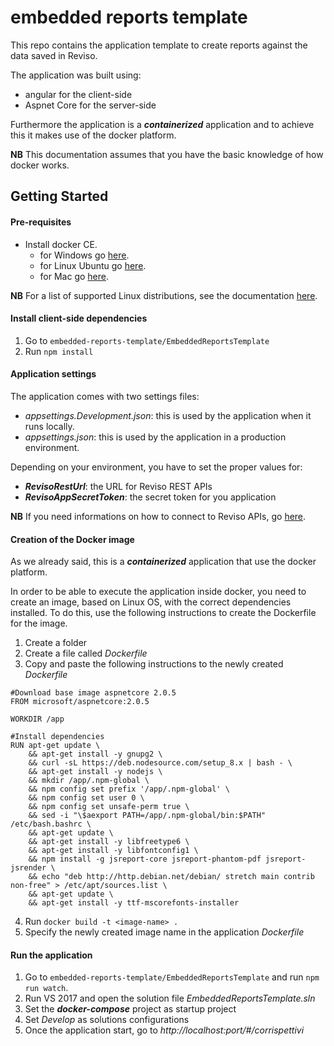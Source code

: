 # embedded reports template

This repo contains the application template to create reports against the data saved in Reviso.

The application was built using:

* angular for the client-side
* Aspnet Core for the server-side

Furthermore the application is a **_containerized_** application and to achieve this it makes use of the docker platform.

**NB** This documentation assumes that you have the basic knowledge of how docker works.

## Getting Started

#### Pre-requisites
* Install docker CE.
    * for Windows go [here](https://store.docker.com/editions/community/docker-ce-desktop-windows).
    * for Linux Ubuntu go [here](https://docs.docker.com/install/linux/docker-ce/ubuntu/).
    * for Mac go [here](https://docs.docker.com/docker-for-mac/install/).

**NB** For a list of supported Linux distributions, see the documentation [here](https://docs.docker.com/install/#server).

#### Install client-side dependencies
1. Go to `embedded-reports-template/EmbeddedReportsTemplate`
2. Run ```npm install```

#### Application settings
The application comes with two settings files:
* _appsettings.Development.json_: this is used by the application when it runs locally.
* _appsettings.json_: this is used by the application in a production environment.

Depending on your environment, you have to set the proper values for:
* **_RevisoRestUrl_**: the URL for Reviso REST APIs
* **_RevisoAppSecretToken_**: the secret token for you application

**NB** If you need informations on how to connect to Reviso APIs, go [here](https://www.reviso.com/developer/connect).

#### Creation of the Docker image
As we already said, this is a _**containerized**_ application that use the docker platform.

In order to be able to execute the application inside docker, you need to create an image, based on Linux OS, with the correct dependencies installed. To do this, use the following instructions to create the Dockerfile for the image.

1. Create a folder
2. Create a file called _Dockerfile_
3. Copy and paste the following instructions to the newly created _Dockerfile_
```
#Download base image aspnetcore 2.0.5
FROM microsoft/aspnetcore:2.0.5

WORKDIR /app

#Install dependencies
RUN apt-get update \
    && apt-get install -y gnupg2 \
    && curl -sL https://deb.nodesource.com/setup_8.x | bash - \
    && apt-get install -y nodejs \
    && mkdir /app/.npm-global \
    && npm config set prefix '/app/.npm-global' \
    && npm config set user 0 \
    && npm config set unsafe-perm true \
    && sed -i "\$aexport PATH=/app/.npm-global/bin:$PATH" /etc/bash.bashrc \
    && apt-get update \
    && apt-get install -y libfreetype6 \
    && apt-get install -y libfontconfig1 \
    && npm install -g jsreport-core jsreport-phantom-pdf jsreport-jsrender \
    && echo "deb http://http.debian.net/debian/ stretch main contrib non-free" > /etc/apt/sources.list \
    && apt-get update \
    && apt-get install -y ttf-mscorefonts-installer
```
4. Run `docker build -t <image-name> .`
5. Specify the newly created image name in the application _Dockerfile_

#### Run the application
1. Go to `embedded-reports-template/EmbeddedReportsTemplate` and run `npm run watch`.
2. Run VS 2017 and open the solution file _EmbeddedReportsTemplate.sln_
2. Set the _**docker-compose**_ project as startup project
3. Set _Develop_ as solutions configurations
4. Once the application start, go to _http://localhost:port/#/corrispettivi_


